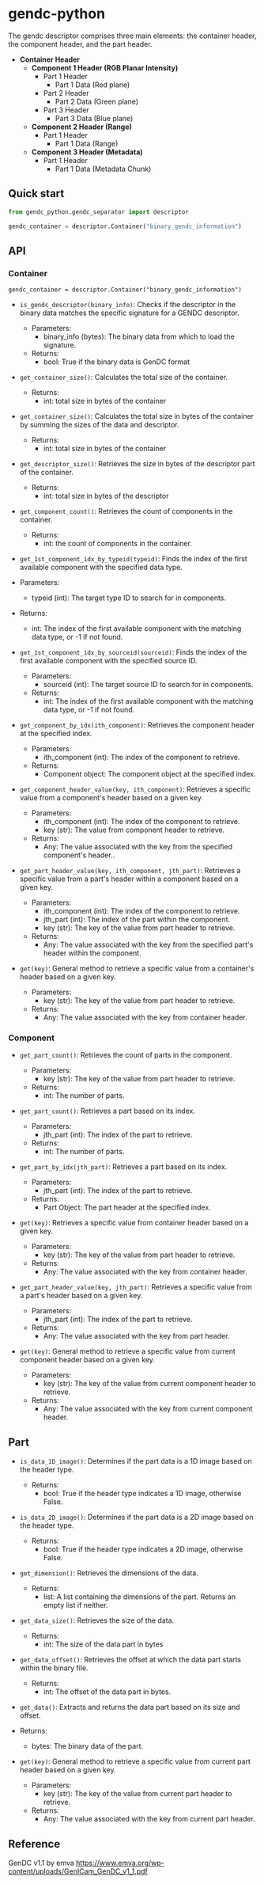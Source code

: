 # gendc-python

The gendc descriptor comprises three main elements: the container header, the component header, and the part header.
- **Container Header**
  - **Component 1 Header (RGB Planar Intensity)**
    - Part 1 Header
      - Part 1 Data (Red plane)
    - Part 2 Header
      - Part 2 Data (Green plane)
    - Part 3 Header
      - Part 3 Data (Blue plane)
  - **Component 2 Header (Range)**
    - Part 1 Header
      - Part 1 Data (Range)
  - **Component 3 Header (Metadata)**
    - Part 1 Header
      - Part 1 Data (Metadata Chunk)

## Quick start
```python
from gendc_python.gendc_separator import descriptor

gendc_container = descriptor.Container("binary_gendc_information")
```

## API

### Container
```
gendc_container = descriptor.Container("binary_gendc_information")
```

* `is_gendc_descriptor(binary_info)`: Checks if the descriptor in the binary data matches the specific signature for a GENDC descriptor.
  * Parameters:
    * binary_info (bytes): The binary data from which to load the signature.
  * Returns:
    * bool: True if the binary data is GenDC format
* `get_container_size()`: Calculates the total size of the container.
  * Returns:
    * int: total size in bytes of the container

* `get_container_size()`: Calculates the total size in bytes of the container by summing the sizes of the data and descriptor.
  * Returns:
    * int: total size in bytes of the container

* `get_descriptor_size()`: Retrieves the size in bytes of the descriptor part of the container.
  * Returns:
    * int: total size in bytes of the descriptor

* `get_component_count()`: Retrieves the count of components in the container.
  * Returns:
    * int: the count of components in the container.

*  `get_1st_component_idx_by_typeid(typeid)`: Finds the index of the first available component with the specified data type.
  * Parameters:
    * typeid (int): The target type ID to search for in components.
  * Returns:
    * int: The index of the first available component with the matching data type, or -1 if not found.

* `get_1st_component_idx_by_sourceid(sourceid)`: Finds the index of the first available component with the specified source ID.
  * Parameters:
    * sourceid (int): The target source ID to search for in components.
  * Returns:
    * int: The index of the first available component with the matching data type, or -1 if not found.

* `get_component_by_idx(ith_component)`: Retrieves the component header at the specified index.
  * Parameters:
    * ith_component (int): The index of the component to retrieve.
  * Returns:
    * Component object: The component object at the specified index.

* `get_component_header_value(key, ith_component)`: Retrieves a specific value from a component's header based on a given key.
  * Parameters:
    * ith_component (int): The index of the component to retrieve.
    * key (str): The value from component header to retrieve.
  * Returns:
    * Any: The value associated with the key from the specified component's header..
* `get_part_header_value(key, ith_component, jth_part)`: Retrieves a specific value from a part's header within a component based on a given key.
  * Parameters:
    * ith_component (int): The index of the component to retrieve.
    * jth_part (int): The index of the part within the component.
    * key (str): The key of the value from part header to retrieve.
  * Returns:
    * Any: The value associated with the key from the specified part's header within the component.
* `get(key)`: General method to retrieve a specific value from a container's header based on a given key.
  * Parameters:
    * key (str): The key of the value from part header to retrieve.
  * Returns:
    * Any: The value associated with the key from container header.

### Component
* `get_part_count()`: Retrieves the count of parts in the component.
  * Parameters:
    * key (str): The key of the value from part header to retrieve.
  * Returns:
    * int: The number of parts.

* `get_part_count()`: Retrieves a part based on its index.
  * Parameters: 
    * jth_part (int): The index of the part to retrieve.
  * Returns:
    * int: The number of parts.

* `get_part_by_idx(jth_part)`: Retrieves a part based on its index.
  * Parameters:
    * jth_part (int): The index of the part to retrieve.
  * Returns:
    * Part Object: The part header at the specified index.



* `get(key)`: Retrieves a specific value from container header based on a given key.
  * Parameters:
    * key (str): The key of the value from part header to retrieve.
  * Returns:
    * Any: The value associated with the key from container header.

* `get_part_header_value(key, jth_part)`: Retrieves a specific value from a part's header based on a given key.
  * Parameters:
    * jth_part (int): The index of the part to retrieve.
  * Returns:
    * Any: The value associated with the key from part header.
* `get(key)`: General method to retrieve a specific value from current component header based on a given key.
  * Parameters:
    * key (str): The key of the value from current component header to retrieve.
  * Returns:
    * Any: The value associated with the key from current component header.

## Part

* `is_data_1D_image()`: Determines if the part data is a 1D image based on the header type.
  * Returns:
    * bool: True if the header type indicates a 1D image, otherwise False.
* `is_data_2D_image()`: Determines if the part data is a 2D image based on the header type.
  * Returns:
    * bool: True if the header type indicates a 2D image, otherwise False.
* `get_dimension()`: Retrieves the dimensions of the data.
  * Returns:
    * list: A list containing the dimensions of the part. Returns an empty list if neither.

* `get_data_size()`: Retrieves the size of the data.
  * Returns:
    * int: The size of the data part in bytes

* `get_data_offset()`: Retrieves the offset at which the data part starts within the binary file.
  * Returns:
    * int: The offset of the data part in bytes.

 * `get_data()`: Extracts and returns the data part based on its size and offset.
  * Returns:
    * bytes: The binary data of the part.

* `get(key)`: General method to retrieve a specific value from current part header based on a given key.
  * Parameters:
    * key (str): The key of the value from current part header to retrieve.
  * Returns:
    * Any: The value associated with the key from current part header.


## Reference

GenDC v1.1 by emva https://www.emva.org/wp-content/uploads/GenICam_GenDC_v1_1.pdf
